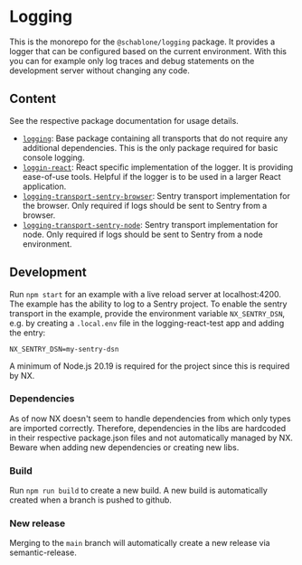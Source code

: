# Logging
This is the monorepo for the `@schablone/logging` package. It provides a logger 
that can be configured based on the current environment. With this you can for 
example only log traces and debug statements on the development server without 
changing any code.

## Content
See the respective package documentation for usage details.

* [`logging`](libs/logging): Base package containing all transports that do not require any
  additional dependencies. This is the only package required for basic console logging.
* [`loggin-react`](libs/logging-react): React specific implementation of the logger. It is providing
  ease-of-use tools. Helpful if the logger is to be used in a larger React application.
* [`logging-transport-sentry-browser`](libs/logging-transport-sentry-browser): Sentry transport implementation for the
  browser. Only required if logs should be sent to Sentry from a browser.
* [`logging-transport-sentry-node`](libs/logging-transport-sentry-node): Sentry transport implementation for node. 
  Only required if logs should be sent to Sentry from a node environment.

## Development
Run `npm start` for an example with a live reload server at
localhost:4200. The example has the ability to log to a Sentry project. To enable
the sentry transport in the example, provide the environment variable `NX_SENTRY_DSN`,
e.g. by creating a `.local.env` file in the logging-react-test app and
adding the entry:

```NX_SENTRY_DSN=my-sentry-dsn```

A minimum of Node.js 20.19 is required for the project since this is required by NX.

### Dependencies
As of now NX doesn't seem to handle dependencies from which only types are imported 
correctly. Therefore, dependencies in the libs are hardcoded in their respective 
package.json files and not automatically managed by NX. Beware when adding
new dependencies or creating new libs.

### Build
Run `npm run build` to create a new build. A new build is automatically created
when a branch is pushed to github.

### New release
Merging to the `main` branch will automatically create a new release via
semantic-release.
